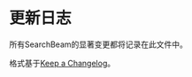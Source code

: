 # 更新日志

所有SearchBeam的显著变更都将记录在此文件中。

格式基于[Keep a Changelog](https://keepachangelog.com/zh-CN/1.0.0/)。
